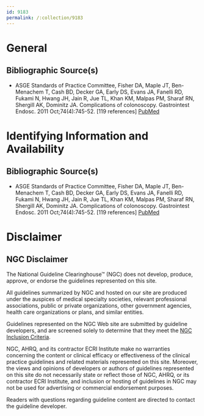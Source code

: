 ```yaml
---
id: 9183
permalink: /:collection/9183
---
```


# General

## Bibliographic Source(s)

- ASGE Standards of Practice Committee, Fisher DA, Maple JT, Ben-Menachem T, Cash BD, Decker GA, Early DS, Evans JA, Fanelli RD, Fukami N, Hwang JH, Jain R, Jue TL, Khan KM, Malpas PM, Sharaf RN, Shergill AK, Dominitz JA. Complications of colonoscopy. Gastrointest Endosc. 2011 Oct;74(4):745-52. [119 references] [ PubMed ](http://www.ncbi.nlm.nih.gov/entrez/query.fcgi?cmd=Retrieve&db=pubmed&dopt=Abstract&list_uids=21951473)

# Identifying Information and Availability

## Bibliographic Source(s)

- ASGE Standards of Practice Committee, Fisher DA, Maple JT, Ben-Menachem T, Cash BD, Decker GA, Early DS, Evans JA, Fanelli RD, Fukami N, Hwang JH, Jain R, Jue TL, Khan KM, Malpas PM, Sharaf RN, Shergill AK, Dominitz JA. Complications of colonoscopy. Gastrointest Endosc. 2011 Oct;74(4):745-52. [119 references] [ PubMed ](http://www.ncbi.nlm.nih.gov/entrez/query.fcgi?cmd=Retrieve&db=pubmed&dopt=Abstract&list_uids=21951473)

# Disclaimer

## NGC Disclaimer

The National Guideline Clearinghouse™ (NGC) does not develop, produce, approve, or endorse the guidelines represented on this site.

All guidelines summarized by NGC and hosted on our site are produced under the auspices of medical specialty societies, relevant professional associations, public or private organizations, other government agencies, health care organizations or plans, and similar entities.

Guidelines represented on the NGC Web site are submitted by guideline developers, and are screened solely to determine that they meet the [NGC Inclusion Criteria](/help-and-about/summaries/inclusion-criteria).

NGC, AHRQ, and its contractor ECRI Institute make no warranties concerning the content or clinical efficacy or effectiveness of the clinical practice guidelines and related materials represented on this site. Moreover, the views and opinions of developers or authors of guidelines represented on this site do not necessarily state or reflect those of NGC, AHRQ, or its contractor ECRI Institute, and inclusion or hosting of guidelines in NGC may not be used for advertising or commercial endorsement purposes.

Readers with questions regarding guideline content are directed to contact the guideline developer.

